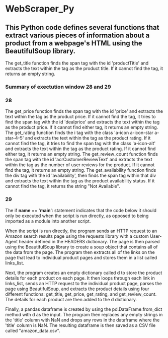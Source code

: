 # WebScraper_Py

## This Python code defines several functions that extract various pieces of information about a product from a webpage's HTML using the BeautifulSoup library.
The get_title function finds the span tag with the id 'productTitle' and extracts the text within the tag as the product title. If it cannot find the tag, it returns an empty string.
### Summary of exectution window 28 and 29
### 28
The get_price function finds the span tag with the id 'price' and extracts the text within the tag as the product price. If it cannot find the tag, it tries to find the span tag with the id 'dealprice' and extracts the text within the tag as the product price. If it cannot find either tag, it returns an empty string.
The get_rating function finds the i tag with the class 'a-icon a-icon-star a-star-4-5' and extracts the text within the tag as the product rating. If it cannot find the tag, it tries to find the span tag with the class 'a-icon-alt' and extracts the text within the tag as the product rating. If it cannot find either tag, it returns an empty string.
The get_review_count function finds the span tag with the id 'acrCustomerReviewText' and extracts the text within the tag as the number of user reviews for the product. If it cannot find the tag, it returns an empty string.
The get_availability function finds the div tag with the id 'availability', then finds the span tag within that div and extracts the text within the tag as the product availability status. If it cannot find the tag, it returns the string "Not Available".
### 29
The if __name__ == '__main__': statement indicates that the code below it should only be executed when the script is run directly, as opposed to being imported as a module into another script.

When the script is run directly, the program sends an HTTP request to an Amazon search results page using the requests library with a custom User-Agent header defined in the HEADERS dictionary. The page is then parsed using the BeautifulSoup library to create a soup object that contains all of the data from the page. The program then extracts all of the links on the page that lead to individual product pages and stores them in a list called links_list.

Next, the program creates an empty dictionary called d to store the product details for each product on each page. It then loops through each link in links_list, sends an HTTP request to the individual product page, parses the page using BeautifulSoup, and extracts the product details using four different functions: get_title, get_price, get_rating, and get_review_count. The details for each product are then added to the d dictionary.

Finally, a pandas dataframe is created by using the pd.DataFrame.from_dict method with d as the input. The program then replaces any empty strings in the 'title' column with NaN and drops any rows in the dataframe where the 'title' column is NaN. The resulting dataframe is then saved as a CSV file called "amazon_data.csv".
